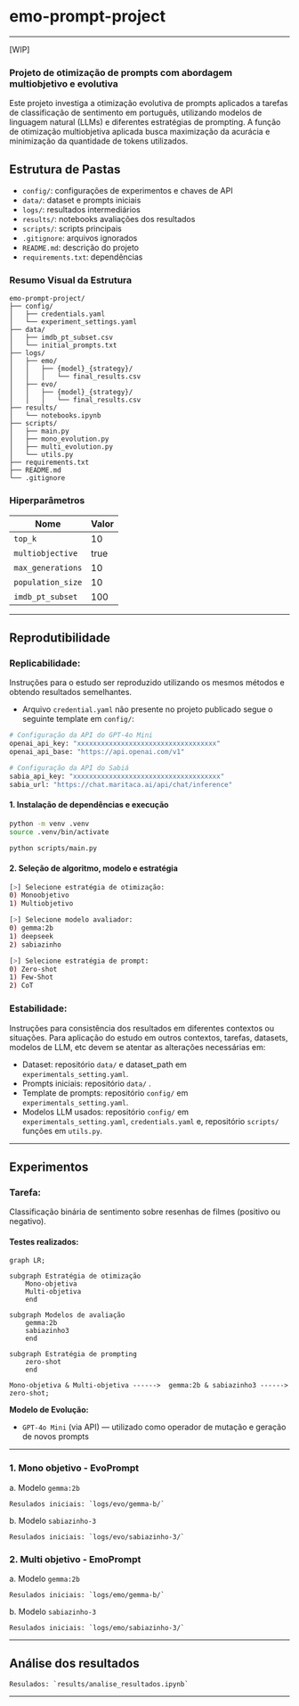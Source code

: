 # emo-prompt-project
---
[WIP]

### Projeto de otimização de prompts com abordagem multiobjetivo e evolutiva

Este projeto investiga a otimização evolutiva de prompts aplicados a tarefas de classificação de sentimento em português, utilizando modelos de linguagem natural (LLMs) e diferentes estratégias de prompting. A função de otimização multiobjetiva aplicada busca maximização da acurácia e minimização da quantidade de tokens utilizados.

## Estrutura de Pastas

- `config/`: configurações de experimentos e chaves de API
- `data/`: dataset e prompts iniciais
- `logs/`: resultados intermediários
- `results/`: notebooks avaliações dos resultados
- `scripts/`: scripts principais
- `.gitignore`: arquivos ignorados
- `README.md`: descrição do projeto
- `requirements.txt`: dependências

### Resumo Visual da Estrutura

```
emo-prompt-project/
├── config/
│   ├── credentials.yaml
│   └── experiment_settings.yaml
├── data/
│   ├── imdb_pt_subset.csv
│   └── initial_prompts.txt
├── logs/
│   ├── emo/
│   │   ├── {model}_{strategy}/
│   │   │   └── final_results.csv
│   ├── evo/
│   │   ├── {model}_{strategy}/
│   │   │   └── final_results.csv
├── results/
│   └── notebooks.ipynb
├── scripts/
│   ├── main.py
│   ├── mono_evolution.py
│   ├── multi_evolution.py  
│   └── utils.py
├── requirements.txt
├── README.md
└── .gitignore
```

### Hiperparâmetros


| Nome              | Valor |
|-------------------|-------|
| `top_k`           | 10    |
| `multiobjective`  | true  |
| `max_generations` | 10    |
| `population_size` | 10    |
| `imdb_pt_subset`  | 100   |


---

## Reprodutibilidade

### Replicabilidade:
Instruções para o estudo ser reproduzido utilizando os mesmos métodos e obtendo resultados semelhantes.

* Arquivo `credential.yaml` não presente no projeto publicado segue o seguinte template em `config/`:

```python
# Configuração da API do GPT-4o Mini
openai_api_key: "xxxxxxxxxxxxxxxxxxxxxxxxxxxxxxxxxxx"
openai_api_base: "https://api.openai.com/v1"

# Configuração da API do Sabiá
sabia_api_key: "xxxxxxxxxxxxxxxxxxxxxxxxxxxxxxxxxxxxx"
sabia_url: "https://chat.maritaca.ai/api/chat/inference"
```

#### 1. Instalação de dependências e execução

```bash
python -m venv .venv
source .venv/bin/activate
```

```bash
python scripts/main.py
```

#### 2. Seleção de algoritmo, modelo e estratégia

```bash
[>] Selecione estratégia de otimização: 
0) Monoobjetivo
1) Multiobjetivo

[>] Selecione modelo avaliador:
0) gemma:2b
1) deepseek
2) sabiazinho

[>] Selecione estratégia de prompt:
0) Zero-shot
1) Few-Shot
2) CoT
```

### Estabilidade:
Instruções para consistência dos resultados em diferentes contextos ou situações. Para aplicação do estudo em outros contextos, tarefas, datasets, modelos de LLM, etc devem se atentar as alterações necessárias em:

* Dataset: repositório `data/` e dataset_path em `experimentals_setting.yaml`.
* Prompts iniciais: repositório `data/` .
* Template de prompts: repositório `config/` em `experimentals_setting.yaml`.
* Modelos LLM usados: repositório `config/`  em `experimentals_setting.yaml`, `credentials.yaml` e, repositório `scripts/` funções em `utils.py`.

---

## Experimentos

### Tarefa:

Classificação binária de sentimento sobre resenhas de filmes (positivo ou negativo).

#### Testes realizados:

```mermaid
graph LR;

subgraph Estratégia de otimização
    Mono-objetiva
    Multi-objetiva
    end

subgraph Modelos de avaliação  
    gemma:2b
    sabiazinho3
    end

subgraph Estratégia de prompting
    zero-shot
    end

Mono-objetiva & Multi-objetiva ------>  gemma:2b & sabiazinho3 ------> zero-shot; 
```

**Modelo de Evolução:**

- `GPT-4o Mini` (via API) — utilizado como operador de mutação e geração de novos prompts

---

### 1. Mono objetivo - EvoPrompt

a. Modelo `gemma:2b`

    Resulados iniciais: `logs/evo/gemma-b/`

b. Modelo `sabiazinho-3`

    Resulados iniciais: `logs/evo/sabiazinho-3/`

### 2. Multi objetivo - EmoPrompt

a. Modelo `gemma:2b`

    Resulados iniciais: `logs/emo/gemma-b/`

b. Modelo `sabiazinho-3`

    Resulados iniciais: `logs/emo/sabiazinho-3/`

---

## Análise dos resultados

    Resulados: `results/analise_resultados.ipynb`

---